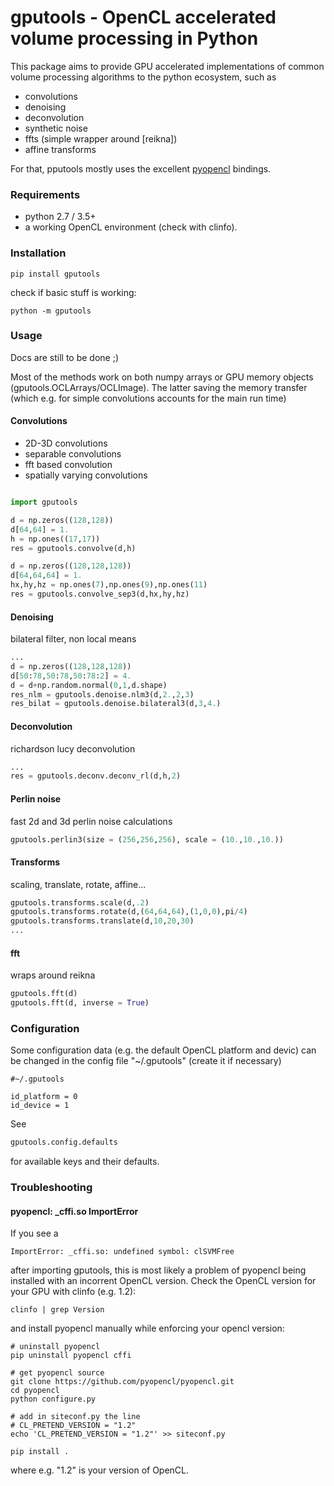 # gputools - OpenCL accelerated volume processing in Python

This package aims to provide GPU accelerated implementations of common volume processing algorithms to the python ecosystem, such as  

* convolutions 
* denoising
* deconvolution
* synthetic noise
* ffts (simple wrapper around [reikna])
* affine transforms

For that, pputools mostly uses the excellent [pyopencl](https://documen.tician.de/pyopencl/) bindings.

### Requirements 

- python 2.7 / 3.5+
- a working OpenCL environment (check with clinfo).

### Installation

```
pip install gputools
```
check if basic stuff is working:

```
python -m gputools
```

### Usage

Docs are still to be done ;)

Most of the methods work on both numpy arrays or GPU memory objects (gputools.OCLArrays/OCLImage). The latter saving the memory transfer (which e.g. for simple convolutions accounts for the main run time)

#### Convolutions

* 2D-3D convolutions
* separable convolutions
* fft based convolution
* spatially varying convolutions

```python

import gputools

d = np.zeros((128,128))
d[64,64] = 1.
h = np.ones((17,17))
res = gputools.convolve(d,h)

```

```python
d = np.zeros((128,128,128))
d[64,64,64] = 1.
hx,hy,hz = np.ones(7),np.ones(9),np.ones(11)
res = gputools.convolve_sep3(d,hx,hy,hz)

```

#### Denoising

bilateral filter, non local means

```python
...
d = np.zeros((128,128,128))
d[50:78,50:78,50:78:2] = 4.
d = d+np.random.normal(0,1,d.shape)
res_nlm = gputools.denoise.nlm3(d,2.,2,3)
res_bilat = gputools.denoise.bilateral3(d,3,4.)

```


#### Deconvolution

richardson lucy deconvolution 

```python
...
res = gputools.deconv.deconv_rl(d,h,2)
```

#### Perlin noise

fast 2d and 3d perlin noise calculations

```python
gputools.perlin3(size = (256,256,256), scale = (10.,10.,10.))
```


#### Transforms
scaling, translate, rotate, affine...


```python
gputools.transforms.scale(d,.2)
gputools.transforms.rotate(d,(64,64,64),(1,0,0),pi/4)
gputools.transforms.translate(d,10,20,30)
...
```

#### fft
wraps around reikna

```python
gputools.fft(d)
gputools.fft(d, inverse = True)
```

### Configuration

Some configuration data (e.g. the default OpenCL platform and devic) can be changed in the config file "~/.gputools" (create it if necessary)  
```
#~/.gputools

id_platform = 0
id_device = 1
```
See 
```python
gputools.config.defaults
```
for available keys and their defaults.

### Troubleshooting

#### pyopencl: _cffi.so ImportError
If you see a
```
ImportError: _cffi.so: undefined symbol: clSVMFree
```
after importing gputools, this is most likely a problem of pyopencl being installed with an incorrent OpenCL version. 
Check the OpenCL version for your GPU with clinfo (e.g. 1.2):

```
clinfo | grep Version
```

and install pyopencl manually while enforcing your opencl version:

```
# uninstall pyopencl
pip uninstall pyopencl cffi
  
# get pyopencl source
git clone https://github.com/pyopencl/pyopencl.git
cd pyopencl
python configure.py
	
# add in siteconf.py the line
# CL_PRETEND_VERSION = "1.2"
echo 'CL_PRETEND_VERSION = "1.2"' >> siteconf.py

pip install .
```
where e.g. "1.2" is your version of OpenCL.





